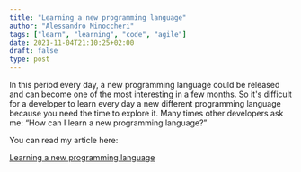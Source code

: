 ```yaml
---
title: "Learning a new programming language"
author: "Alessandro Minoccheri"
tags: ["learn", "learning", "code", "agile"]
date: 2021-11-04T21:10:25+02:00
draft: false
type: post
---
```


In this period every day, a new programming language could be released and can become one of the most interesting in a few months.
So it's difficult for a developer to learn every day a new different programming language because you need the time to explore it.
Many times other developers ask me:
“How can I learn a new programming language?”

You can read my article here:

[Learning a new programming language](https://dev.to/minompi/learning-a-new-programming-language-1d2j)

